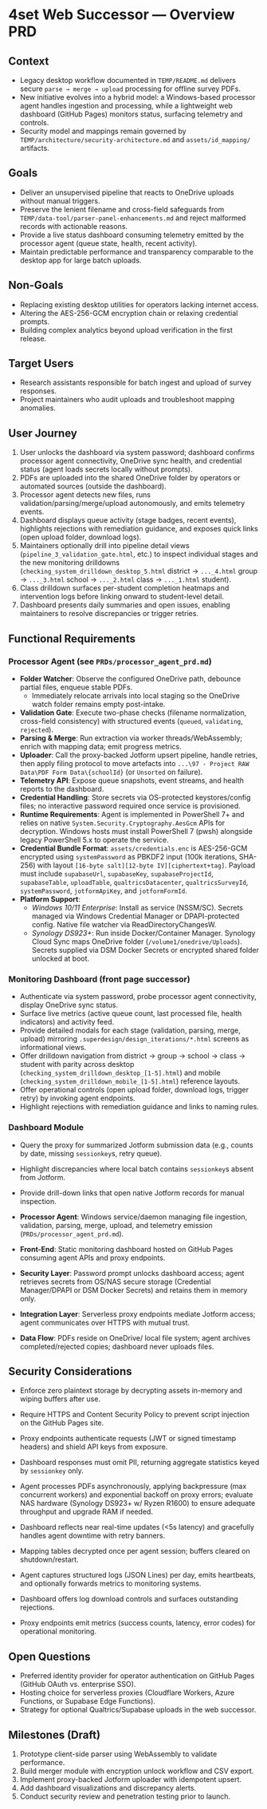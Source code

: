 # 4set Web Successor — Overview PRD

## Context
- Legacy desktop workflow documented in `TEMP/README.md` delivers secure `parse → merge → upload` processing for offline survey PDFs.
- New initiative evolves into a hybrid model: a Windows-based processor agent handles ingestion and processing, while a lightweight web dashboard (GitHub Pages) monitors status, surfacing telemetry and controls.
- Security model and mappings remain governed by `TEMP/architecture/security-architecture.md` and `assets/id_mapping/` artifacts.

## Goals
- Deliver an unsupervised pipeline that reacts to OneDrive uploads without manual triggers.
- Preserve the lenient filename and cross-field safeguards from `TEMP/data-tool/parser-panel-enhancements.md` and reject malformed records with actionable reasons.
- Provide a live status dashboard consuming telemetry emitted by the processor agent (queue state, health, recent activity).
- Maintain predictable performance and transparency comparable to the desktop app for large batch uploads.

## Non-Goals
- Replacing existing desktop utilities for operators lacking internet access.
- Altering the AES-256-GCM encryption chain or relaxing credential prompts.
- Building complex analytics beyond upload verification in the first release.

## Target Users
- Research assistants responsible for batch ingest and upload of survey responses.
- Project maintainers who audit uploads and troubleshoot mapping anomalies.

## User Journey
1. User unlocks the dashboard via system password; dashboard confirms processor agent connectivity, OneDrive sync health, and credential status (agent loads secrets locally without prompts).
2. PDFs are uploaded into the shared OneDrive folder by operators or automated sources (outside the dashboard).
3. Processor agent detects new files, runs validation/parsing/merge/upload autonomously, and emits telemetry events.
4. Dashboard displays queue activity (stage badges, recent events), highlights rejections with remediation guidance, and exposes quick links (open upload folder, download logs).
5. Maintainers optionally drill into pipeline detail views (`pipeline_3_validation_gate.html`, etc.) to inspect individual stages and the new monitoring drilldowns (`checking_system_drilldown_desktop_5.html` district → `..._4.html` group → `..._3.html` school → `..._2.html` class → `..._1.html` student).
6. Class drilldown surfaces per-student completion heatmaps and intervention logs before linking onward to student-level detail.
7. Dashboard presents daily summaries and open issues, enabling maintainers to resolve discrepancies or trigger retries.

## Functional Requirements
### Processor Agent (see `PRDs/processor_agent_prd.md`)
- **Folder Watcher**: Observe the configured OneDrive path, debounce partial files, enqueue stable PDFs.
  - Immediately relocate arrivals into local staging so the OneDrive watch folder remains empty post-intake.
- **Validation Gate**: Execute two-phase checks (filename normalization, cross-field consistency) with structured events (`queued`, `validating`, `rejected`).
- **Parsing & Merge**: Run extraction via worker threads/WebAssembly; enrich with mapping data; emit progress metrics.
- **Uploader**: Call the proxy-backed Jotform upsert pipeline, handle retries, then apply filing protocol to move artefacts into `...\97 - Project RAW Data\PDF Form Data\{schoolId}` (or `Unsorted` on failure).
- **Telemetry API**: Expose queue snapshots, event streams, and health reports to the dashboard.
- **Credential Handling**: Store secrets via OS-protected keystores/config files; no interactive password required once service is provisioned.
- **Runtime Requirements**: Agent is implemented in PowerShell 7+ and relies on native `System.Security.Cryptography.AesGcm` APIs for decryption. Windows hosts must install PowerShell 7 (pwsh) alongside legacy PowerShell 5.x to operate the service.
- **Credential Bundle Format**: `assets/credentials.enc` is AES-256-GCM encrypted using `systemPassword` as PBKDF2 input (100k iterations, SHA-256) with layout `[16-byte salt][12-byte IV][ciphertext+tag]`. Payload must include `supabaseUrl`, `supabaseKey`, `supabaseProjectId`, `supabaseTable`, `uploadTable`, `qualtricsDatacenter`, `qualtricsSurveyId`, `systemPassword`, `jotformApiKey`, and `jotformFormId`.
- **Platform Support**:
  - *Windows 10/11 Enterprise*: Install as service (NSSM/SC). Secrets managed via Windows Credential Manager or DPAPI-protected config. Native file watcher via ReadDirectoryChangesW.
  - *Synology DS923+*: Run inside Docker/Container Manager. Synology Cloud Sync maps OneDrive folder (`/volume1/onedrive/Uploads`). Secrets supplied via DSM Docker Secrets or encrypted shared folder unlocked at boot.

### Monitoring Dashboard (front page successor)
- Authenticate via system password, probe processor agent connectivity, display OneDrive sync status.
- Surface live metrics (active queue count, last processed file, health indicators) and activity feed.
- Provide detailed modals for each stage (validation, parsing, merge, upload) mirroring `.superdesign/design_iterations/*.html` screens as informational views.
- Offer drilldown navigation from district → group → school → class → student with parity across desktop (`checking_system_drilldown_desktop_[1-5].html`) and mobile (`checking_system_drilldown_mobile_[1-5].html`) reference layouts.
- Offer operational controls (open upload folder, download logs, trigger retry) by invoking agent endpoints.
- Highlight rejections with remediation guidance and links to naming rules.

### Dashboard Module
- Query the proxy for summarized Jotform submission data (e.g., counts by date, missing `sessionkey`s, retry queue).
- Highlight discrepancies where local batch contains `sessionkey`s absent from Jotform.
- Provide drill-down links that open native Jotform records for manual inspection.

- **Processor Agent**: Windows service/daemon managing file ingestion, validation, parsing, merge, upload, and telemetry emission (`PRDs/processor_agent_prd.md`).
- **Front-End**: Static monitoring dashboard hosted on GitHub Pages consuming agent APIs and proxy endpoints.
- **Security Layer**: Password prompt unlocks dashboard access; agent retrieves secrets from OS/NAS secure storage (Credential Manager/DPAPI or DSM Docker Secrets) and retains them in memory only.
- **Integration Layer**: Serverless proxy endpoints mediate Jotform access; agent communicates over HTTPS with mutual trust.
- **Data Flow**: PDFs reside on OneDrive/ local file system; agent archives completed/rejected copies; dashboard never uploads files.

## Security Considerations
- Enforce zero plaintext storage by decrypting assets in-memory and wiping buffers after use.
- Require HTTPS and Content Security Policy to prevent script injection on the GitHub Pages site.
- Proxy endpoints authenticate requests (JWT or signed timestamp headers) and shield API keys from exposure.
- Dashboard responses must omit PII, returning aggregate statistics keyed by `sessionkey` only.

- Agent processes PDFs asynchronously, applying backpressure (max concurrent workers) and exponential backoff on proxy errors; evaluate NAS hardware (Synology DS923+ w/ Ryzen R1600) to ensure adequate throughput and upgrade RAM if needed.
- Dashboard reflects near real-time updates (<5s latency) and gracefully handles agent downtime with retry banners.
- Mapping tables decrypted once per agent session; buffers cleared on shutdown/restart.

- Agent captures structured logs (JSON Lines) per day, emits heartbeats, and optionally forwards metrics to monitoring systems.
- Dashboard offers log download controls and surfaces outstanding rejections.
- Proxy endpoints emit metrics (success counts, latency, error codes) for operational monitoring.

## Open Questions
- Preferred identity provider for operator authentication on GitHub Pages (GitHub OAuth vs. enterprise SSO).
- Hosting choice for serverless proxies (Cloudflare Workers, Azure Functions, or Supabase Edge Functions).
- Strategy for optional Qualtrics/Supabase uploads in the web successor.

## Milestones (Draft)
1. Prototype client-side parser using WebAssembly to validate performance.
2. Build merger module with encryption unlock workflow and CSV export.
3. Implement proxy-backed Jotform uploader with idempotent upsert.
4. Add dashboard visualizations and discrepancy alerts.
5. Conduct security review and penetration testing prior to launch.
